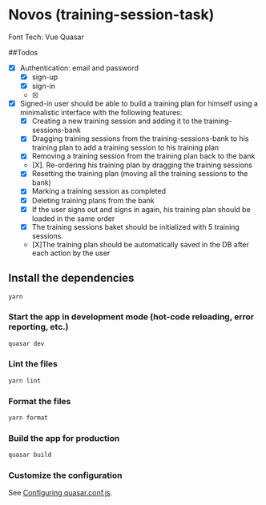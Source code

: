 
# Novos (training-session-task)

Font Tech: Vue Quasar

##Todos
- [X] Authentication: email and password
  - [X] sign-up
  - [X] sign-in
  - [X]
- [X] Signed-in user should be able to build a training plan for himself using a
    minimalistic interface with the following features:
    - [X] Creating a new training session and adding it to the
    training-sessions-bank
    - [X] Dragging training sessions from the training-sessions-bank to his training
      plan to add a training session to his training plan
    - [X] Removing a training session from the training plan back to the bank
    - [X]. Re-ordering his training plan by dragging the training sessions
    - [X] Resetting the training plan (moving all the training sessions to the bank)
    - [X] Marking a training session as completed
    - [X] Deleting training plans from the bank
    - [X] If the user signs out and signs in again, his training plan should be loaded in the
      same order
    - [X] The training sessions baket should be initialized with 5 training sessions.
    - [X]The training plan should be automatically saved in the DB after each action by
          the user




## Install the dependencies

```bash
yarn
```

### Start the app in development mode (hot-code reloading, error reporting, etc.)

```bash
quasar dev
```

### Lint the files

```bash
yarn lint
```

### Format the files

```bash
yarn format
```

### Build the app for production

```bash
quasar build
```

### Customize the configuration

See [Configuring quasar.conf.js](https://quasar.dev/quasar-cli/quasar-conf-js).
